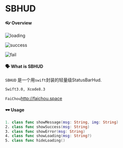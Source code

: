 # SBHUD
####  👓 Overview

![loading](https://raw.githubusercontent.com/FaiChou/faichou.github.io/master/img/qiniu/loading.png)

![success](https://raw.githubusercontent.com/FaiChou/faichou.github.io/master/img/qiniu/success.png)

![fail](https://raw.githubusercontent.com/FaiChou/faichou.github.io/master/img/qiniu/fail.png)



#### 🗣 What is SBHUD

`SBHUD` 是一个用`swift`封装的轻量级StatusBarHud.

`Swift3.0, Xcode8.3`

`FaiChou`http://faichou.space

#### 🕶 Usage

```swift
1. class func showMessage(msg: String, img: String)
2. class func showSuccess(msg: String)
3. class func showError(msg: String)
4. class func showLoading(msg: String?)
5. class func hideLoading()
```

